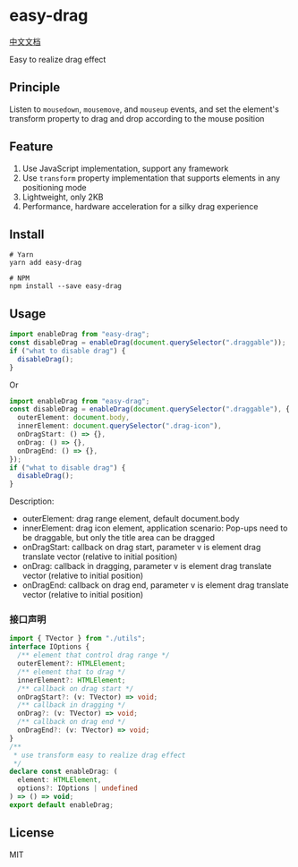 # easy-drag

[中文文档](https://github.com/junqiuzhang/easy-drag/blob/master/README_zh-CN.md)

Easy to realize drag effect

## Principle

Listen to `mousedown`, `mousemove`, and `mouseup` events, and set the element's transform property to drag and drop according to the mouse position

## Feature

1. Use JavaScript implementation, support any framework
2. Use `transform` property implementation that supports elements in any positioning mode
3. Lightweight, only 2KB
4. Performance, hardware acceleration for a silky drag experience

## Install

```
# Yarn
yarn add easy-drag

# NPM
npm install --save easy-drag

```

## Usage

```ts
import enableDrag from "easy-drag";
const disableDrag = enableDrag(document.querySelector(".draggable"));
if ("what to disable drag") {
  disableDrag();
}
```

Or

```ts
import enableDrag from "easy-drag";
const disableDrag = enableDrag(document.querySelector(".draggable"), {
  outerElement: document.body,
  innerElement: document.querySelector(".drag-icon"),
  onDragStart: () => {},
  onDrag: () => {},
  onDragEnd: () => {},
});
if ("what to disable drag") {
  disableDrag();
}
```

Description:

- outerElement: drag range element, default document.body
- innerElement: drag icon element, application scenario: Pop-ups need to be draggable, but only the title area can be dragged
- onDragStart: callback on drag start, parameter v is element drag translate vector (relative to initial position)
- onDrag: callback in dragging, parameter v is element drag translate vector (relative to initial position)
- onDragEnd: callback on drag end, parameter v is element drag translate vector (relative to initial position)

### 接口声明

```ts
import { TVector } from "./utils";
interface IOptions {
  /** element that control drag range */
  outerElement?: HTMLElement;
  /** element that to drag */
  innerElement?: HTMLElement;
  /** callback on drag start */
  onDragStart?: (v: TVector) => void;
  /** callback in dragging */
  onDrag?: (v: TVector) => void;
  /** callback on drag end */
  onDragEnd?: (v: TVector) => void;
}
/**
 * use transform easy to realize drag effect
 */
declare const enableDrag: (
  element: HTMLElement,
  options?: IOptions | undefined
) => () => void;
export default enableDrag;
```

## License

MIT
